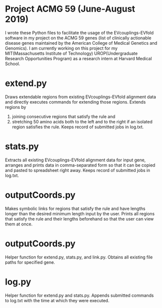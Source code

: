 # Project ACMG 59 (June-August 2019)
I wrote these Python files to facilitate the usage of the EVcouplings-EVfold software in my project on the ACMG 59 genes (list of clinically actionable disease genes maintained by the American College of Medical Genetics and Genomics).
I am currently working on this project for my MIT(Massachusetts Institute of Technology) UROP(Undergraduate Research Opportunities Program) as a research intern at Harvard Medical School.

# extend.py
Draws extendable regions from existing EVcouplings-EVfold alignment data and directly executes commands for extending those regions.
Extends regions by
1. joining consecutive regions that satisfy the rule and
2. stretching 50 amino acids both to the left and to the right if an isolated region satisfies the rule.
Keeps record of submitted jobs in log.txt.

# stats.py
Extracts all existing EVcouplings-EVfold alignment data for input gene,
arranges and prints data in comma-separated form so that it can be copied and pasted to spreadsheet right away.
Keeps record of submitted jobs in log.txt.

# outputCoords.py
Makes symbolic links for regions that satisfy the rule and have lengths longer than the desired minimum length input by the user. Prints all regions that satisfy the rule and their lengths beforehand so that the user can view them at once.

# outputCoords.py
Helper function for extend.py, stats.py, and link.py.
Obtains all existing file paths for specified gene.

# log.py
Helper function for extend.py and stats.py.
Appends submitted commands to log.txt with the time at which they were executed.
